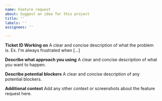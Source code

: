 ```yaml
---
name: Feature request
about: Suggest an idea for this project
title: ''
labels: ''
assignees: ''

---
```


**Ticket ID Working on**
A clear and concise description of what the problem is. Ex. I'm always frustrated when [...]

**Describe what approach you using**
A clear and concise description of what you want to happen.

**Describe potential blockers**
A clear and concise description of any potential blockers.

**Additional context**
Add any other context or screenshots about the feature request here.
